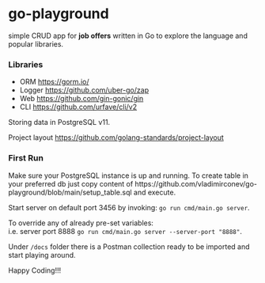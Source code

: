 # go-playground
simple CRUD app for <b> job offers</b> written in Go to explore the language and popular libraries. 

<h3>Libraries </h3>

- ORM https://gorm.io/ 
- Logger https://github.com/uber-go/zap
- Web https://github.com/gin-gonic/gin
- CLI https://github.com/urfave/cli/v2

Storing data in PostgreSQL v11.

Project layout https://github.com/golang-standards/project-layout

<h3>First Run</h3>
Make sure your PostgreSQL instance is up and running. 
To create table in your preferred db  just copy content of https://github.com/vladimirconev/go-playground/blob/main/setup_table.sql and execute. <br/>

Start server on default port 3456 by invoking:
`go run cmd/main.go server`. <br/>

To override any of already pre-set variables: <br/>
i.e. server port 8888 `go run cmd/main.go server --server-port "8888"`.

Under `/docs` folder there is a Postman collection ready to be imported and start playing around.

Happy Coding!!!
